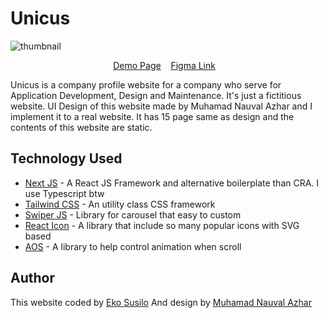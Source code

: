 # Unicus
![thumbnail](https://raw.githubusercontent.com/iceboy1406/Unicus/main/public/images/screenshots/home.png)
<p align="center">
<a href="https://Unicus.vercel.app/">Demo Page</a>&nbsp;&nbsp;&nbsp;
<a href="https://www.figma.com/community/file/1061303456713302684">Figma Link</a>&nbsp;&nbsp;&nbsp;
</p>
Unicus is a company profile website for a company who serve for Application Development, Design and Maintenance. It's just a fictitious website. UI Design of this website made by Muhamad Nauval Azhar and I implement it to a real website. It has 15 page same as design and the contents of this website are static.

## Technology Used

 - [Next JS](https://nextjs.org/) - A React JS Framework and alternative boilerplate than CRA. I use Typescript btw
 - [Tailwind CSS](https://tailwindcss.com/) - An utility class CSS framework
 - [Swiper JS](https://swiperjs.com/) - Library for carousel that easy to custom
 - [React Icon](https://github.com/react-icons/react-icons) - A library that include so many popular icons with SVG based
 - [AOS](https://github.com/michalsnik/aos) - A library to help control animation when scroll
 
## Author
This website coded by [Eko Susilo](https://github.com/iceboy1406)
And design by [Muhamad Nauval Azhar](https://nauv.al/)